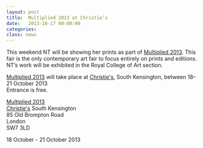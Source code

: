 ```yaml
---
layout: post
title:  Multiplied 2013 at Christie’s
date:   2013-10-17 00:00:00
categories: 
class: news
---
```


This weekend NT will be showing her prints as part of <a href="http://multipliedartfair.com" target="_blank">Multiplied 2013</a>. This fair is the only contemporary art fair to focus entirely on prints and editions. NT’s work will be exhibited in the Royal College of Art section.

<a href="http://multipliedartfair.com" target="_blank">Multiplied 2013</a> will take place at <a href="http://www.christies.com" target="_blank">Christie's</a>, South Kensington, between 18–21 October 2013  
Entrance is free.

<a href="http://multipliedartfair.com" target="_blank">Multiplied 2013</a>  
<a href="http://www.christies.com" target="_blank">Christie's</a> South Kensington  
85 Old Brompton Road  
London  
SW7 3LD  

18 October - 21 October 2013  